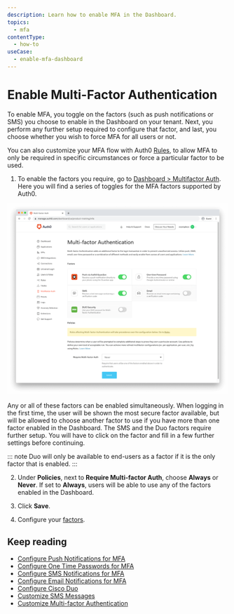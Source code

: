```yaml
---
description: Learn how to enable MFA in the Dashboard.
topics:
  - mfa
contentType:
  - how-to
useCase:
  - enable-mfa-dashboard
---
```

# Enable Multi-Factor Authentication

To enable MFA, you toggle on the factors (such as push notifications or SMS) you choose to enable in the Dashboard on your tenant. Next, you perform any further setup required to configure that factor, and last, you choose whether you wish to force MFA for all users or not. 

You can also customize your MFA flow with Auth0 [Rules](/rules/references/use-cases#multi-factor-authentication), to allow MFA to only be required in specific circumstances or force a particular factor to be used.

1. To enable the factors you require, go to [Dashboard > Multifactor Auth](${manage_url}/#/mfa). Here you will find a series of toggles for the MFA factors supported by Auth0. 

![MFA Dashboard Page](/media/articles/multifactor-authentication/mfa-dashboard.png)

Any or all of these factors can be enabled simultaneously. When logging in the first time, the user will be shown the most secure factor available, but will be allowed to choose another factor to use if you have more than one factor enabled in the Dashboard. The SMS and the Duo factors require further setup. You will have to click on the factor and fill in a few further settings before continuing.

::: note
Duo will only be available to end-users as a factor if it is the only factor that is enabled.
:::

2. Under **Policies**, next to **Require Multi-factor Auth**, choose **Always** or **Never**. If set to **Always**, users will be able to use any of the factors enabled in the Dashboard.

3. Click **Save**.

4. Configure your [factors](/mfa/concepts/mfa-factors). 

## Keep reading

* [Configure Push Notifications for MFA](/mfa/guides/configure-push)
* [Configure One Time Passwords for MFA](/mfa/guides/configure-otp)
* [Configure SMS Notifications for MFA](/mfa/guides/configure-sms)
* [Configure Email Notifications for MFA](/mfa/guides/configure-email-universal-login)
* [Configure Cisco Duo](/mfa/guides/configure-cisco-duo)
* [Customize SMS Messages](/mfa/guides/guardian/customize-sms-messages)
* [Customize Multi-factor Authentication](/mfa/guides/customize-mfa-universal-login)